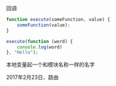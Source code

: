 
回调
```javascript
function execute(someFunction, value) {
    someFunction(value);
}

execute(function (word) {
    console.log(word)
}, "Hello");

```
本地变量起一个和模块名称一样的名字

2017年2月23日、路由
